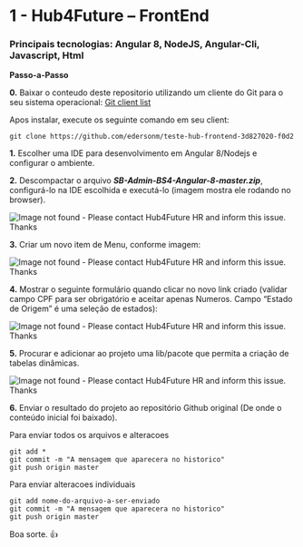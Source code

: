 # 1 - Hub4Future – FrontEnd

### Principais tecnologias: Angular 8, NodeJS, Angular-Cli, Javascript, Html
**Passo-a-Passo**

**0.** Baixar o conteudo deste repositorio utilizando um cliente do Git para o seu sistema operacional: [Git client list](https://git-scm.com/downloads)

Apos instalar, execute os seguinte comando em seu client:
```
git clone https://github.com/edersonm/teste-hub-frontend-3d827020-f0d2
```

**1.** Escolher uma IDE para desenvolvimento em Angular 8/Nodejs e configurar o ambiente.

**2.** Descompactar o arquivo ***SB-Admin-BS4-Angular-8-master.zip***, configurá-lo na IDE escolhida e executá-lo (imagem mostra ele rodando no browser).

![Image not found - Please contact Hub4Future HR and inform this issue. Thanks](https://raw.githubusercontent.com/edersonm/teste-hub-frontend-3d827020-f0d2/master/imgs/1.png)


**3.** Criar um novo item de Menu, conforme imagem:

![Image not found - Please contact Hub4Future HR and inform this issue. Thanks](https://raw.githubusercontent.com/edersonm/teste-hub-frontend-3d827020-f0d2/master/imgs/2.png)



**4.** Mostrar o seguinte formulário quando clicar no novo link criado (validar campo CPF para ser obrigatório e aceitar apenas Numeros. Campo “Estado de Origem” é uma seleção de estados):

![Image not found - Please contact Hub4Future HR and inform this issue. Thanks](https://raw.githubusercontent.com/edersonm/teste-hub-frontend-3d827020-f0d2/master/imgs/3.png)


**5.** Procurar e adicionar ao projeto uma lib/pacote que permita a criação de tabelas dinâmicas.

![Image not found - Please contact Hub4Future HR and inform this issue. Thanks](https://raw.githubusercontent.com/edersonm/teste-hub-frontend-3d827020-f0d2/master/imgs/4.png)

 
**6.** Enviar o resultado do projeto ao repositório Github original (De onde o conteúdo inicial foi baixado).

Para enviar todos os arquivos e alteracoes
```
git add *
git commit -m "A mensagem que aparecera no historico"
git push origin master
```

Para enviar alteracoes individuais
```
git add nome-do-arquivo-a-ser-enviado
git commit -m "A mensagem que aparecera no historico"
git push origin master
```

Boa sorte. :+1:
